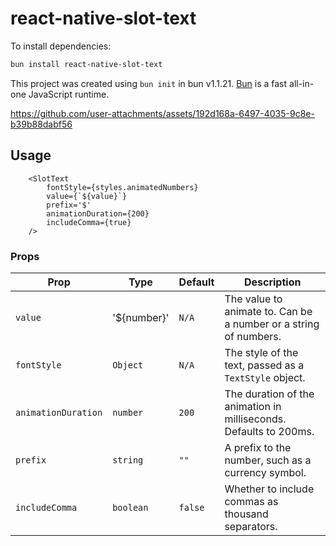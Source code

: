 # react-native-slot-text

To install dependencies:

```bash
bun install react-native-slot-text
```

This project was created using `bun init` in bun v1.1.21. [Bun](https://bun.sh) is a fast all-in-one JavaScript runtime.



https://github.com/user-attachments/assets/192d168a-6497-4035-9c8e-b39b88dabf56



## Usage

```
    <SlotText
        fontStyle={styles.animatedNumbers}
        value={`${value}`}
        prefix='$'
        animationDuration={200}
        includeComma={true}
    />
```

### Props

| Prop                | Type                  | Default  | Description                                                                                      |
|---------------------|-----------------------|----------|--------------------------------------------------------------------------------------------------|
| `value`             | '${number}'  | `N/A`    | The value to animate to. Can be a number or a string of numbers.                                  |
| `fontStyle`         | `Object`              | `N/A`    | The style of the text, passed as a `TextStyle` object.                                            |
| `animationDuration`  | `number`              | `200`    | The duration of the animation in milliseconds. Defaults to 200ms.                                 |
| `prefix`            | `string`              | `""`     | A prefix to the number, such as a currency symbol.                                                |
| `includeComma`      | `boolean`             | `false`  | Whether to include commas as thousand separators.                                                 |
